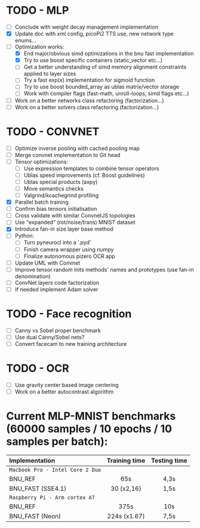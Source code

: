 # TODO - MLP
- [ ] Conclude with weight decay management implementation
- [x] Update doc with xml config, picoPi2 TTS use, new network type enums...
- [ ] Optimization works:
    - [x] End major/obvious simd optimizations in the bnu fast implementation
    - [x] Try to use boost specific containers (static_vector etc...)
    - [ ] Get a better understanding of simd memory alignment constraints applied to layer sizes
    - [ ] Try a fast exp(x) implementation for sigmoid function
    - [ ] Try to use boost bounded_array as ublas matrix/vector storage
    - [ ] Work with compiler flags (fast-math, unroll-loops, simd flags etc...)
- [ ] Work on a better networks class refactoring (factorization...)
- [ ] Work on a better solvers class refactoring (factorization...)

# TODO - CONVNET
- [ ] Optimize inverse pooling with cached pooling map
- [ ] Merge convnet implementation to Git head
- [ ] Tensor optimizations:
    - [ ] Use expression templates to combine tensor operators
    - [ ] Ublas speed improvements (cf. Boost guidelines)
    - [ ] Ublas special products (axpy)
    - [ ] Move semantics checks
    - [ ] Valgrind/kcachegrind profiling
- [x] Parallel batch training
- [ ] Confirm bias tensors initialisation
- [ ] Cross validate with similar ConvnetJS topologies
- [ ] Use "expanded" (rot/noise/trans) MNIST dataset
- [x] Introduce fan-in size layer base method
- [ ] Python:
    - [ ] Turn pyneurocl into a '.pyd'
    - [ ] Finish camera wrapper using numpy
    - [ ] Finalize autonomous pizero OCR app
- [ ] Update UML with Convnet
- [ ] Improve tensor random inits methods' names and prototypes (use fan-in denomination)
- [ ] ConvNet layers code factorization
- [ ] If needed implement Adam solver

# TODO - Face recognition
- [ ] Canny vs Sobel proper benchmark
- [ ] Use dual Canny/Sobel nets?
- [ ] Convert facecam to new training architecture

# TODO - OCR
- [ ] Use gravity center based image centering
- [ ] Work on a better autocontrast algorithm

# Current MLP-MNIST benchmarks (60000 samples / 10 epochs / 10 samples per batch):

| Implementation | Training time | Testing time |
| :--- | :---: | :---: |
| `Macbook Pro - Intel Core 2 Duo` | | |
| BNU_REF | 65s | 4,3s |
| BNU_FAST (SSE4.1) | 30 (x2,16) | 1,5s |
| `Raspberry Pi - Arm cortex A7` | | |
| BNU_REF | 375s | 10s |
| BNU_FAST (Neon) | 224s (x1.67) | 7,5s |
